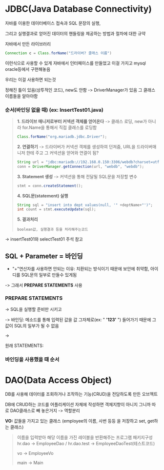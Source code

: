 # JDBC(Java Database Connectivity)
자바를 이용한 데이터베이스 접속과 SQL 문장의 실행, 

그리고 실행결과로 얻어진 데이터의 핸들링을 제공하는 방법과 절차에 대한 규약

자바에서 만든 라이브러리 
```java
Connection c = Class.forName("드라이버? 클래스 이름")
```
이런식으로 사용할 수 있게 자바에서 인터페이스를 만들었고 이걸 가지고 mysql oracle등에서 구현해놓음

우리는 이걸 사용하면 되는것

정해진 틀이 있음(상투적인 코드), new도 안함 -> DriverManager가 있음 그 클래스 이름들을 알아야함

### 순서(바인딩 없을 때) (ex: InsertTest01.java)

> **1. 드라이브 매니저로부터 커넥션 객체를 얻어온다** -> 클래스 로딩, new가 아니라 for.Name을 통해서 직접 클래스를 로딩함
> ```JAVA
> Class.forName("org.mariadb.jdbc.Driver");
> ```
> 
> **2. 연결하기** -> 드라이버가 커넥션 객체를 생성하여 던져줌, URL을 드라이버매니저 한테 주고 그 커넥션을 얻어와 연결이 됨?
> ```JAVA
> String url = "jdbc:mariadb://192.168.0.150:3306/webdb?charset=utf8";
> conn = DriverManager.getConnection(url, "webdb", "webdb");
> ```
> 
> **3. Statement 생성** -> 커넥션을 통해 전달될 SQL문을 저장할 변수
> ```java
> stmt = conn.createStatement();
> ```
> 
> **4. SQL문(statement) 실행**
> ```java
> String sql = "insert into dept values(null, '" +deptName+"')";
> int count = stmt.executeUpdate(sql);
> ```
>
> **5. 결과처리**
> ```
> boolean값, 실행결과 등을 처리해주는코드
> ```

-> insertTest01와 selectTest01 주석 참고


SQL + Parameter = 바인딩
-------
* "+"연산자를 사용하면 안되는 이유: 치환되는 방식이기 때문에 보안에 취약함, 아이디를 SQL문의 일부로 만들수 있게됨

-> 그래서 **PREPARE STATEMENTS** 사용

### PREPARE STATEMENTS

-> SQL을 실행할 준비만 시키고 

-> 바인딩: 메소드를 통해 입력된 값을 값 그자체로(ex: " **'123'** ") 들어가기 때문에 그 값이 SQL의 일부가 될 수 없음

-> 

원래 STATEMENTS: 

### 바인딩을 사용했을 떄 순서

>


# DAO(Data Access Object)
DB를 사용해 데이터를 조회하거나 조작하는 기능(CRUD)을 전담하도록 만든 오브젝트

DB에 CRUD하는 코드를 어플리케이션 자체에 작성하면 객체지향이 아니지 그니까 따로 DAO클래스로 빼 놓은거지 -> 역할분리

**VO:** 값들을 가지고 있는 클래스 (employee의 이름, 사번 등등 을 저장하고 set, get하는 클래스)

> 이름을 입력받아 해당 이름을 가진 레이블을 반환해주는 프로그램
> 패키지구성
> hr.dao -> EmployeeDao / hr.dao.test -> EmployeeDaoTest(테스트코드)
> 
> vo -> EmployeeVo
> 
> main -> Main
>
> 
